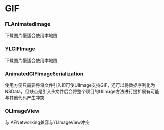 # GIF

### FLAnimatedImage 
下载图片慢适合使用本地图
### YLGIFImage 
下载图片慢适合使用本地图
### AnimatedGIFImageSerialization
使用方便只需要将将文件引入即可使UIImage支持GIF，还可以将数据序列化为NSData，但缺点是引入头文件后会将整个项目的UIImage方法进行提扩展有可能与其他代码产生冲突
### OLImageView 
与 AFNetworking兼容与YLImageView冲突
